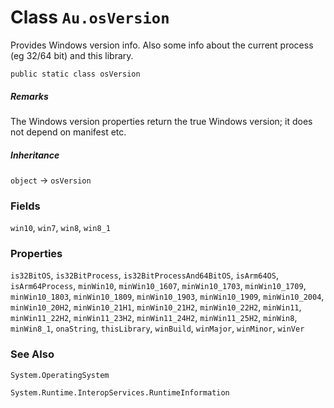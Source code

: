 # Class `Au.osVersion`

Provides Windows version info. Also some info about the current process (eg 32/64 bit) and this library.

```
public static class osVersion
```

##### Remarks

The Windows version properties return the true Windows version; it does not depend on manifest etc.

##### Inheritance

`object` → `osVersion`

### Fields

`win10`, `win7`, `win8`, `win8_1`

### Properties

`is32BitOS`, `is32BitProcess`, `is32BitProcessAnd64BitOS`, `isArm64OS`, `isArm64Process`, `minWin10`, `minWin10_1607`, `minWin10_1703`, `minWin10_1709`, `minWin10_1803`, `minWin10_1809`, `minWin10_1903`, `minWin10_1909`, `minWin10_2004`, `minWin10_20H2`, `minWin10_21H1`, `minWin10_21H2`, `minWin10_22H2`, `minWin11`, `minWin11_22H2`, `minWin11_23H2`, `minWin11_24H2`, `minWin11_25H2`, `minWin8`, `minWin8_1`, `onaString`, `thisLibrary`, `winBuild`, `winMajor`, `winMinor`, `winVer`

### See Also

`System.OperatingSystem`

`System.Runtime.InteropServices.RuntimeInformation`